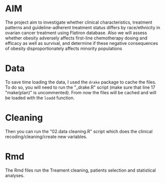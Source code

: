 # AIM
The project aim to investigate whether clinical characteristics, treatment patterns and guideline-adherent treatment status 
differs by race/ethnicity in ovarian cancer treatment using Flatiron database.
Also we will assess whether obesity adversely affects first-line chemotherapy dosing and efficacy as well as survival, 
and determine if these negative consequences of obesity disproportionately affects minority populations


# Data
To save time loading the data, I used the `drake` package to cache the files.
To do so, you will need to run the "_drake.R" script (make sure that line 17 "make(plan)" is uncommented).
From now the files will be cached and will be loaded with the `loadd` function.

# Cleaning 
Then you can run the "02.data cleaning.R" script which does the clinical recoding/cleaning/create new variables.

# Rmd
The Rmd files run the Treament cleaning, patients selection and statistical analyses.
